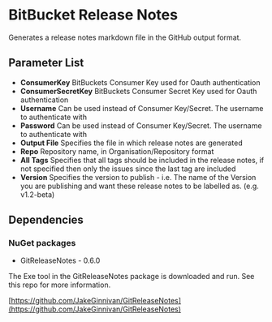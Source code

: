 # BitBucket Release Notes #

Generates a release notes markdown file in the GitHub output format.

## Parameter List ##

- **ConsumerKey** BitBuckets Consumer Key used for Oauth authentication
- **ConsumerSecretKey** BitBuckets Consumer Secret Key used for Oauth authentication
- **Username** Can be used instead of Consumer Key/Secret. The username to authenticate with
- **Password** Can be used instead of Consumer Key/Secret. The username to authenticate with
- **Output File** Specifies the file in which release notes are generated
- **Repo** Repository name, in Organisation/Repository format
- **All Tags** Specifies that all tags should be included in the release notes, if not specified then only the issues since the last tag are included
- **Version** Specifies the version to publish - i.e. The name of the Version you are publishing and want these release notes to be labelled as. (e.g. v1.2-beta)



## Dependencies ##

### NuGet packages ###

- GitReleaseNotes - 0.6.0

The Exe tool in the GitReleaseNotes package is downloaded and run. See this repo for more information.

[https://github.com/JakeGinnivan/GitReleaseNotes](https://github.com/JakeGinnivan/GitReleaseNotes)